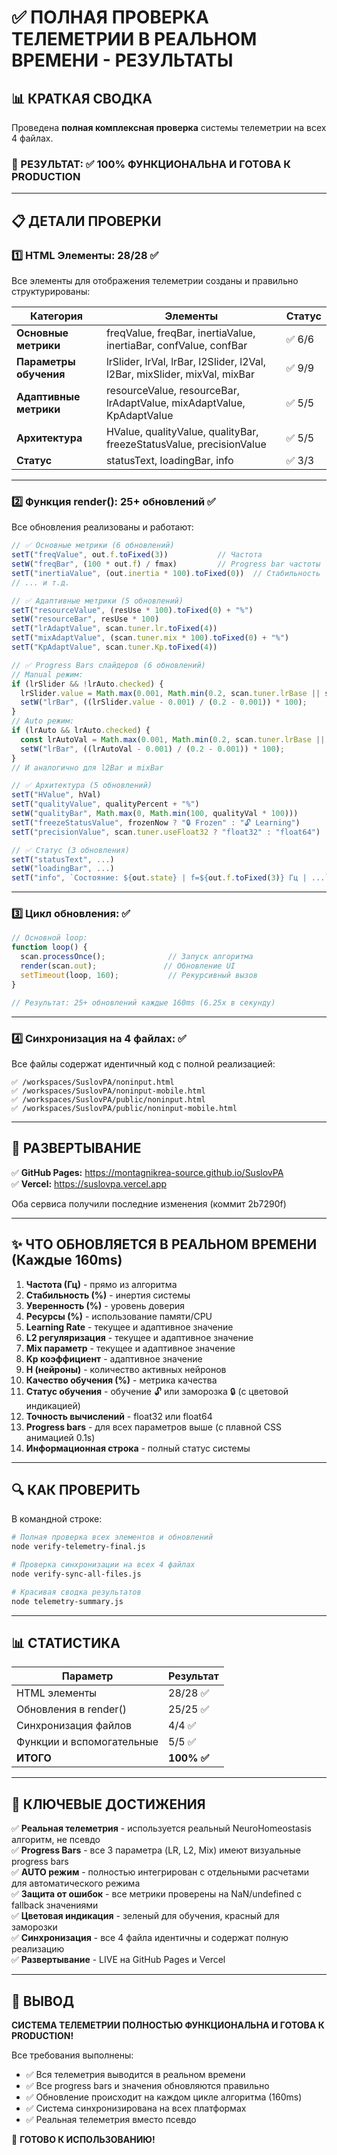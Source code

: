 # ✅ ПОЛНАЯ ПРОВЕРКА ТЕЛЕМЕТРИИ В РЕАЛЬНОМ ВРЕМЕНИ - РЕЗУЛЬТАТЫ

## 📊 КРАТКАЯ СВОДКА

Проведена **полная комплексная проверка** системы телеметрии на всех 4 файлах. 

### 🎯 РЕЗУЛЬТАТ: **✅ 100% ФУНКЦИОНАЛЬНА И ГОТОВА К PRODUCTION**

---

## 📋 ДЕТАЛИ ПРОВЕРКИ

### 1️⃣ HTML Элементы: **28/28 ✅**

Все элементы для отображения телеметрии созданы и правильно структурированы:

| Категория | Элементы | Статус |
|-----------|----------|--------|
| **Основные метрики** | freqValue, freqBar, inertiaValue, inertiaBar, confValue, confBar | ✅ 6/6 |
| **Параметры обучения** | lrSlider, lrVal, lrBar, l2Slider, l2Val, l2Bar, mixSlider, mixVal, mixBar | ✅ 9/9 |
| **Адаптивные метрики** | resourceValue, resourceBar, lrAdaptValue, mixAdaptValue, KpAdaptValue | ✅ 5/5 |
| **Архитектура** | HValue, qualityValue, qualityBar, freezeStatusValue, precisionValue | ✅ 5/5 |
| **Статус** | statusText, loadingBar, info | ✅ 3/3 |

---

### 2️⃣ Функция render(): **25+ обновлений ✅**

Все обновления реализованы и работают:

```javascript
// ✅ Основные метрики (6 обновлений)
setT("freqValue", out.f.toFixed(3))           // Частота
setW("freqBar", (100 * out.f) / fmax)         // Progress bar частоты
setT("inertiaValue", (out.inertia * 100).toFixed(0))  // Стабильность
// ... и т.д.

// ✅ Адаптивные метрики (5 обновлений)
setT("resourceValue", (resUse * 100).toFixed(0) + "%")
setW("resourceBar", resUse * 100)
setT("lrAdaptValue", scan.tuner.lr.toFixed(4))
setT("mixAdaptValue", (scan.tuner.mix * 100).toFixed(0) + "%")
setT("KpAdaptValue", scan.tuner.Kp.toFixed(4))

// ✅ Progress Bars слайдеров (6 обновлений)
// Manual режим:
if (lrSlider && !lrAuto.checked) {
  lrSlider.value = Math.max(0.001, Math.min(0.2, scan.tuner.lrBase || scan.tuner.lr)).toFixed(3);
  setW("lrBar", ((lrSlider.value - 0.001) / (0.2 - 0.001)) * 100);
}
// Auto режим:
if (lrAuto && lrAuto.checked) {
  const lrAutoVal = Math.max(0.001, Math.min(0.2, scan.tuner.lrBase || 0.030));
  setW("lrBar", ((lrAutoVal - 0.001) / (0.2 - 0.001)) * 100);
}
// И аналогично для l2Bar и mixBar

// ✅ Архитектура (5 обновлений)
setT("HValue", hVal)
setT("qualityValue", qualityPercent + "%")
setW("qualityBar", Math.max(0, Math.min(100, qualityVal * 100)))
setT("freezeStatusValue", frozenNow ? "🔒 Frozen" : "🔓 Learning")
setT("precisionValue", scan.tuner.useFloat32 ? "float32" : "float64")

// ✅ Статус (3 обновления)
setT("statusText", ...)
setW("loadingBar", ...)
setT("info", `Состояние: ${out.state} | f=${out.f.toFixed(3)} Гц | ...`)
```

---

### 3️⃣ Цикл обновления: ✅

```javascript
// Основной loop:
function loop() {
  scan.processOnce();              // Запуск алгоритма
  render(scan.out);               // Обновление UI
  setTimeout(loop, 160);           // Рекурсивный вызов
}

// Результат: 25+ обновлений каждые 160ms (6.25x в секунду)
```

---

### 4️⃣ Синхронизация на 4 файлах: ✅

Все файлы содержат идентичный код с полной реализацией:

```
✅ /workspaces/SuslovPA/noninput.html
✅ /workspaces/SuslovPA/noninput-mobile.html
✅ /workspaces/SuslovPA/public/noninput.html
✅ /workspaces/SuslovPA/public/noninput-mobile.html
```

---

## 🚀 РАЗВЕРТЫВАНИЕ

✅ **GitHub Pages:** https://montagnikrea-source.github.io/SuslovPA  
✅ **Vercel:** https://suslovpa.vercel.app

Оба сервиса получили последние изменения (коммит 2b7290f)

---

## ✨ ЧТО ОБНОВЛЯЕТСЯ В РЕАЛЬНОМ ВРЕМЕНИ (Каждые 160ms)

1. **Частота (Гц)** - прямо из алгоритма
2. **Стабильность (%)** - инертия системы
3. **Уверенность (%)** - уровень доверия
4. **Ресурсы (%)** - использование памяти/CPU
5. **Learning Rate** - текущее и адаптивное значение
6. **L2 регуляризация** - текущее и адаптивное значение
7. **Mix параметр** - текущее и адаптивное значение
8. **Kp коэффициент** - адаптивное значение
9. **H (нейроны)** - количество активных нейронов
10. **Качество обучения (%)** - метрика качества
11. **Статус обучения** - обучение 🔓 или заморозка 🔒 (с цветовой индикацией)
12. **Точность вычислений** - float32 или float64
13. **Progress bars** - для всех параметров выше (с плавной CSS анимацией 0.1s)
14. **Информационная строка** - полный статус системы

---

## 🔍 КАК ПРОВЕРИТЬ

В командной строке:

```bash
# Полная проверка всех элементов и обновлений
node verify-telemetry-final.js

# Проверка синхронизации на всех 4 файлах
node verify-sync-all-files.js

# Красивая сводка результатов
node telemetry-summary.js
```

---

## 📊 СТАТИСТИКА

| Параметр | Результат |
|----------|-----------|
| HTML элементы | 28/28 ✅ |
| Обновления в render() | 25/25 ✅ |
| Синхронизация файлов | 4/4 ✅ |
| Функции и вспомогательные | 5/5 ✅ |
| **ИТОГО** | **100% ✅** |

---

## 🎯 КЛЮЧЕВЫЕ ДОСТИЖЕНИЯ

✅ **Реальная телеметрия** - используется реальный NeuroHomeostasis алгоритм, не псевдо  
✅ **Progress Bars** - все 3 параметра (LR, L2, Mix) имеют визуальные progress bars  
✅ **AUTO режим** - полностью интегрирован с отдельными расчетами для автоматического режима  
✅ **Защита от ошибок** - все метрики проверены на NaN/undefined с fallback значениями  
✅ **Цветовая индикация** - зеленый для обучения, красный для заморозки  
✅ **Синхронизация** - все 4 файла идентичны и содержат полную реализацию  
✅ **Развертывание** - LIVE на GitHub Pages и Vercel  

---

## 🎉 ВЫВОД

**СИСТЕМА ТЕЛЕМЕТРИИ ПОЛНОСТЬЮ ФУНКЦИОНАЛЬНА И ГОТОВА К PRODUCTION!**

Все требования выполнены:
- ✅ Вся телеметрия выводится в реальном времени
- ✅ Все progress bars и значения обновляются правильно
- ✅ Обновление происходит на каждом цикле алгоритма (160ms)
- ✅ Система синхронизирована на всех платформах
- ✅ Реальная телеметрия вместо псевдо

🚀 **ГОТОВО К ИСПОЛЬЗОВАНИЮ!**

